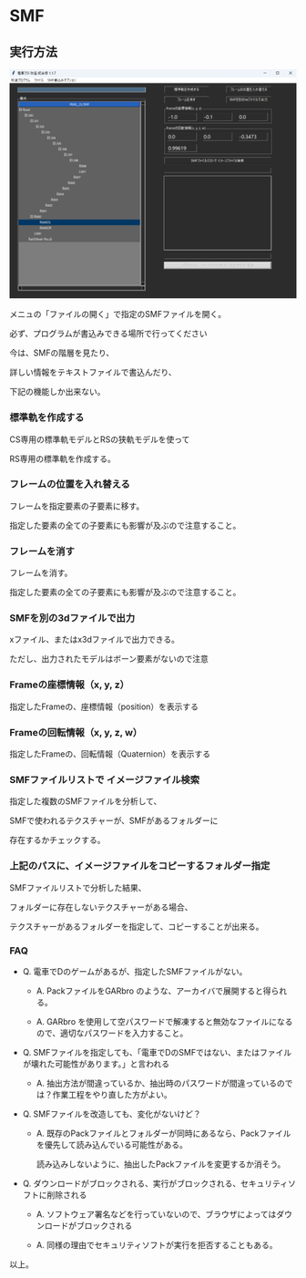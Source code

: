 # SMF


## 実行方法

![title](image/title.png)

メニュの「ファイルの開く」で指定のSMFファイルを開く。

必ず、プログラムが書込みできる場所で行ってください

今は、SMFの階層を見たり、

詳しい情報をテキストファイルで書込んだり、

下記の機能しか出来ない。

### 標準軌を作成する

CS専用の標準軌モデルとRSの狭軌モデルを使って

RS専用の標準軌を作成する。

### フレームの位置を入れ替える

フレームを指定要素の子要素に移す。

指定した要素の全ての子要素にも影響が及ぶので注意すること。

### フレームを消す

フレームを消す。

指定した要素の全ての子要素にも影響が及ぶので注意すること。

### SMFを別の3dファイルで出力

xファイル、またはx3dファイルで出力できる。

ただし、出力されたモデルはボーン要素がないので注意

### Frameの座標情報（x, y, z）

指定したFrameの、座標情報（position）を表示する

### Frameの回転情報（x, y, z, w）

指定したFrameの、回転情報（Quaternion）を表示する

### SMFファイルリストで イメージファイル検索

指定した複数のSMFファイルを分析して、

SMFで使われるテクスチャーが、SMFがあるフォルダーに

存在するかチェックする。

### 上記のパスに、イメージファイルをコピーするフォルダー指定

SMFファイルリストで分析した結果、

フォルダーに存在しないテクスチャーがある場合、

テクスチャーがあるフォルダーを指定して、コピーすることが出来る。

### FAQ


* Q. 電車でDのゲームがあるが、指定したSMFファイルがない。  

  * A. PackファイルをGARbro のような、アーカイバで展開すると得られる。

  * A. GARbro を使用して空パスワードで解凍すると無効なファイルになるので、適切なパスワードを入力すること。


* Q. SMFファイルを指定しても、「電車でDのSMFではない、またはファイルが壊れた可能性があります。」と言われる

  * A. 抽出方法が間違っているか、抽出時のパスワードが間違っているのでは？作業工程をやり直した方がよい。

* Q. SMFファイルを改造しても、変化がないけど？

  * A. 既存のPackファイルとフォルダーが同時にあるなら、Packファイルを優先して読み込んでいる可能性がある。

    読み込みしないように、抽出したPackファイルを変更するか消そう。

* Q. ダウンロードがブロックされる、実行がブロックされる、セキュリティソフトに削除される

  * A. ソフトウェア署名などを行っていないので、ブラウザによってはダウンロードがブロックされる

  * A. 同様の理由でセキュリティソフトが実行を拒否することもある。


以上。